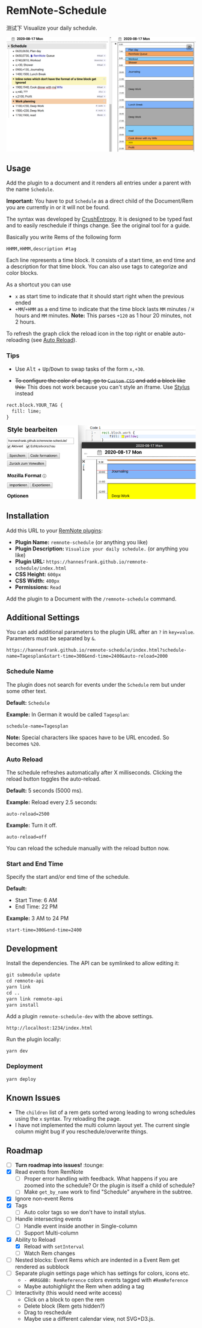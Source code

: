 # RemNote-Schedule
测试下
Visualize your daily schedule.

![Demo](images/demo.png)

## Usage

Add the plugin to a document and it renders all entries under a parent with the name `Schedule`.

**Important:** You have to put `Schedule` as a direct child of
the Document/Rem you are currently in or it will not be found.

The syntax was developed by [CrushEntropy](https://crushentropy.com/). It is designed to be typed fast and to easily reschedule if things change. See the original tool for a guide.

Basically you write Rems of the following form

```
HHMM,HHMM,description #tag
```

Each line represents a time block. It consists of a start time, an end time and a description for that time block.
You can also use tags to categorize and color blocks.

As a shortcut you can use

- `x` as start time to indicate that it should start right when the previous ended
- `+MM`/`+HMM` as a end time to indicate that the time block lasts `MM` minutes / `H` hours and `MM` minutes. **Note:** This parses `+120` as 1 hour 20 minutes, not 2 hours.

To refresh the graph click the reload icon in the top right or enable auto-reloading (see [Auto Reload](#auto-reload)).

### Tips

- Use <kbd>Alt</kbd> + <kbd>Up</kbd>/<kbd>Down</kbd> to swap tasks of the form `x,+30`.

- ~~To configure the color of a tag, go to `Custom CSS` and add a block like this:~~ This does not work because you can't style an iframe. Use [Stylus](https://github.com/openstyles/stylus) instead

```
rect.block.YOUR_TAG {
  fill: lime;
}
```

![Stylus Settings](images/stylus-settings.png)

## Installation

Add this URL to your [RemNote plugins](https://www.remnote.io/plugins):

- **Plugin Name:** `remnote-schedule` (or anything you like)
- **Plugin Description:** `Visualize your daily schedule.` (or anything you like)
- **Plugin URL:** `https://hannesfrank.github.io/remnote-schedule/index.html`
- **CSS Height:** `600px`
- **CSS Width:** `400px`
- **Permissions:** `Read`

Add the plugin to a Document with the `/remnote-schedule` command.

## Additional Settings

You can add additional parameters to the plugin URL after an `?` in `key=value`.
Parameters must be separated by `&`.

```
https://hannesfrank.github.io/remnote-schedule/index.html?schedule-name=Tagesplan&start-time=300&end-time=2400&auto-reload=2000
```

### Schedule Name

The plugin does not search for events under the `Schedule` rem but under some other text.

**Default:** `Schedule`

**Example:** In German it would be called `Tagesplan`:

```
schedule-name=Tagesplan
```

**Note:** Special characters like spaces have to be URL encoded. So ` ` becomes `%20`.

### Auto Reload

The schedule refreshes automatically after X milliseconds.
Clicking the reload button toggles the auto-reload.

**Default:** 5 seconds (5000 ms).

**Example:** Reload every 2.5 seconds:

```
auto-reload=2500
```

**Example:** Turn it off.

```
auto-reload=off
```

You can reload the schedule manually with the reload button now.

### Start and End Time

Specify the start and/or end time of the schedule.

**Default:**

- Start Time: 6 AM
- End Time: 22 PM

**Example:** 3 AM to 24 PM

```
start-time=300&end-time=2400
```

## Development

Install the dependencies.
The API can be symlinked to allow editing it:

```
git submodule update
cd remnote-api
yarn link
cd ..
yarn link remnote-api
yarn install
```

Add a plugin `remnote-schedule-dev` with the above settings.

```
http://localhost:1234/index.html
```

Run the plugin locally:

```
yarn dev
```

### Deployment

```
yarn deploy
```

## Known Issues

- The `children` list of a rem gets sorted wrong leading to wrong schedules using the `x` syntax. Try reloading the page.
- I have not implemented the multi column layout yet. The current single column might bug if you reschedule/overwrite things.

## Roadmap

- [ ] **Turn roadmap into issues!** :tounge:
- [x] Read events from RemNote
  - [ ] Proper error handling with feedback. What happens if you are zoomed into the schedule? Or the plugin is itself a child of schedule?
  - [ ] Make `get_by_name` work to find "Schedule" anywhere in the subtree.
- [x] Ignore non-event Rems
- [x] Tags
  - [ ] Auto color tags so we don't have to install stylus.
- [ ] Handle intersecting events
  - [ ] Handle event inside another in Single-column
  - [ ] Support Multi-column
- [x] Ability to Reload
  - [x] Reload with `setInterval`
  - [ ] Watch Rem changes
- [ ] Nested blocks: Event Rems which are indented in a Event Rem get rendered as subblock
- [ ] Separate plugin settings page which has settings for colors, icons etc.
  - `- #RRGGBB: RemReference` colors events tagged with `#RemReference`
  - Maybe autohighlight the Rem when adding a tag
- [ ] Interactivity (this would need write access)
  - Click on a block to open the rem
  - Delete block (Rem gets hidden?)
  - Drag to reschedule
  - Maybe use a different calendar view, not SVG+D3.js.

